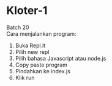 # Kloter-1
Batch 20
<br>
Cara menjalankan program:
1. Buka Repl.it
2. Pilih new repl
4. Pilih bahasa Javascript atau node.js
5. Copy paste program
6. Pindahkan ke index.js
7. Klik run
